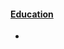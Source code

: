 <!DOCTYPE html>
<html lang="en">
<head>
    <meta charset="UTF-8">
    <meta name="viewport" content="width=device-width, initial-scale=1.0">
    <title>Responsive multipage Education Website using HTML,css and javascript</title>
    <link rel="stylesheet" href="style.css">
</head>
<body>
    <nav>
        <div class="container nav__container">
            <a href="html.html">
                <h4>Education</h4>
                <ul class="nav__manu">
                    <li> <a href="html.html"></a></li>
                </ul>
            </a>
        </div>
    </nav>
    
</body>
</html>
